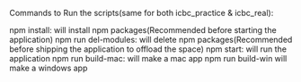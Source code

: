 Commands to Run the scripts(same for both icbc_practice & icbc_real):

npm install: will install npm packages(Recommended before starting the application)
npm run del-modules: will delete npm packages(Recommended before shipping the application to offload the space)
npm start: will run the application
npm run build-mac: will make a mac app
npm run build-win will make a windows app 


